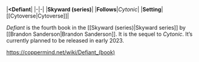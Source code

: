|**<Defiant**|
|-|-|
|**Skyward (series)**|
|**Follows**|*Cytonic*|
|**Setting**|[[Cytoverse\|Cytoverse]]|

*Defiant* is the fourth book in the [[Skyward (series)\|Skyward series]] by [[Brandon Sanderson\|Brandon Sanderson]]. It is the sequel to *Cytonic*. It’s currently planned to be released in early 2023.



https://coppermind.net/wiki/Defiant_(book)